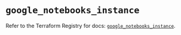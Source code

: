 # `google_notebooks_instance`

Refer to the Terraform Registry for docs: [`google_notebooks_instance`](https://registry.terraform.io/providers/hashicorp/google-beta/5.26.0/docs/resources/google_notebooks_instance).
